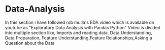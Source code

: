 # Data-Analysis

In this section i have followed rob mulla's EDA video which is available on youtube as "Exploratory Data Analysis with Pandas Python"
Video is divided into multiple section like,
Imports and reading data, Data Understanding, Data Preparation, Feature Understanding,Feature Relationships,Asking a Question about the Data
